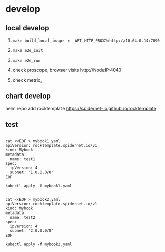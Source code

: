 # develop

## local develop

1. `make build_local_image -e  APT_HTTP_PROXY=http://10.64.0.14:7890`

2. `make e2e_init`

3. `make e2e_run`

4. check proscope, browser visits http://NodeIP:4040

5. check metric,

## chart develop

helm repo add rocktemplate https://spidernet-io.github.io/rocktemplate

## test


```shell

cat <<EOF > mybook1.yaml
apiVersion: rocktemplate.spidernet.io/v1
kind: Mybook
metadata:
  name: test1
spec:
  ipVersion: 4
  subnet: "1.0.0.0/8"
EOF

kubectl apply -f mybook1.yaml


cat <<EOF > mybook2.yaml
apiVersion: rocktemplate.spidernet.io/v1
kind: Mybook
metadata:
  name: test2
spec:
  ipVersion: 4
  subnet: "2.0.0.0/8"
EOF

kubectl apply -f mybook2.yaml


```
